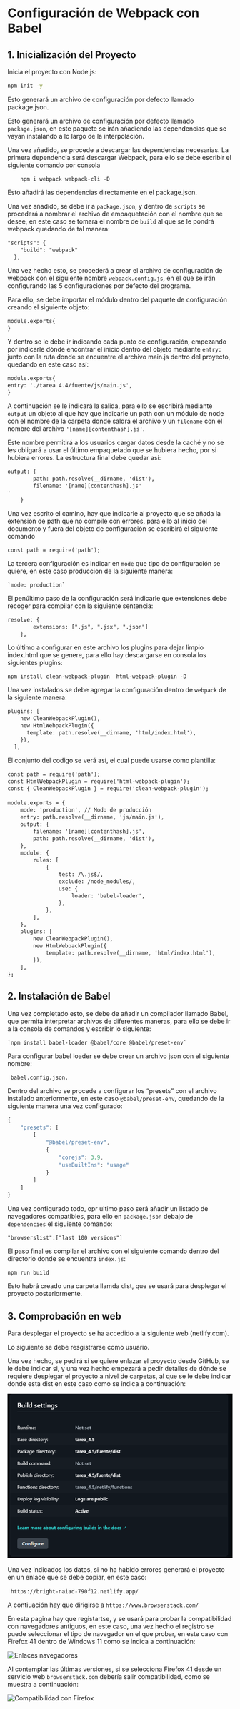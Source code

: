 # Configuración de Webpack con Babel

## 1. Inicialización del Proyecto

Inicia el proyecto con Node.js:

```bash
npm init -y
```

Esto generará un archivo de configuración por defecto llamado package.json.

Esto generará un archivo de configuración por defecto llamado `package.json`, en este paquete se irán añadiendo las dependencias que se vayan instalando a lo largo de la interpolación.

Una vez añadido, se procede a descargar las dependencias necesarias. La primera dependencia será descargar Webpack, para ello se debe escribir el siguiente comando por consola

		npm i webpack webpack-cli -D

Esto añadirá las dependencias directamente en el package.json.

Una vez añadido, se debe ir a `package.json`, y dentro de `scripts` se procederá a nombrar el archivo de empaquetación con el nombre que se desee, en este caso se tomará el nombre de `build` al que se le pondrá webpack quedando de tal manera:

````
"scripts": {
    "build": "webpack"
  },
  `````

Una vez hecho esto, se procederá a crear el archivo de configuración de webpack con el siguiente nombre `webpack.config.js`, en el que se irán configurando las 5 configuraciones por defecto del programa.

Para ello, se debe importar el módulo dentro del paquete de configuración creando el siguiente objeto:


````
module.exports{
}
  `````



Y dentro se le debe ir indicando cada punto de configuración, empezando por indicarle dónde encontrar el inicio dentro del objeto mediante `entry:` junto con la ruta donde se encuentre el archivo main.js dentro del proyecto, quedando en este caso así:


````
module.exports{
entry: './tarea 4.4/fuente/js/main.js', 
}
  `````
 

  A continuación se le indicará la salida, para ello se escribirá mediante `output` un objeto al que hay que indicarle un path con un módulo de node con el nombre de la carpeta donde saldrá el archivo y un `filename` con el nombre del archivo `'[name][contenthash].js'`.
  
   Este nombre permitirá a los usuarios cargar datos desde la caché y no se les obligará a usar el último empaquetado que se hubiera hecho, por si hubiera errores. La estructura final debe quedar así:
````
output: {
        path: path.resolve(__dirname, 'dist'),
        filename: '[name][contenthash].js'
'
    }
  `````


Una vez escrito el camino, hay que indicarle al proyecto que se añada la extensión de path que no compile con errores, para ello al inicio del documento y fuera del objeto de configuración se escribirá el siguiente comando

````
const path = require('path');
  `````



La tercera configuración es indicar en `mode` que tipo de configuración se quiere, en este caso produccion de la siguiente manera:
	
	`mode: production`

El penúltimo paso de la configuración será indicarle que extensiones debe recoger para compilar con la siguiente sentencia:

````
resolve: {
        extensions: [".js", ".jsx", ".json"]
    },
  `````
 
Lo último a configurar en este archivo los plugins para dejar limpio index.html que se genere, para ello
hay descargarse en consola los siguientes plugins:

```
npm install clean-webpack-plugin  html-webpack-plugin -D
```

Una vez instalados se debe agregar la configuración dentro de `webpack` de la siguiente manera:
```
plugins: [
    new CleanWebpackPlugin(),
    new HtmlWebpackPlugin({
      template: path.resolve(__dirname, 'html/index.html'),
    }),
  ],
```

El conjunto del codigo se verá así, el cual puede usarse como plantilla:
```
const path = require('path');
const HtmlWebpackPlugin = require('html-webpack-plugin');
const { CleanWebpackPlugin } = require('clean-webpack-plugin');

module.exports = {
    mode: 'production', // Modo de producción
    entry: path.resolve(__dirname, 'js/main.js'), 
    output: {
        filename: '[name][contenthash].js',
        path: path.resolve(__dirname, 'dist'),
    },
    module: {
        rules: [
            {
                test: /\.js$/,
                exclude: /node_modules/,
                use: {
                    loader: 'babel-loader',
                },
            },
        ],
    },
    plugins: [
        new CleanWebpackPlugin(),
        new HtmlWebpackPlugin({
            template: path.resolve(__dirname, 'html/index.html'), 
        }),
    ],
};
```


## 2. Instalación de Babel 


Una vez completado esto, se debe de añadir un compilador llamado Babel, que permita interpretar archivos de diferentes maneras, para ello se debe ir a la consola de comandos y escribir lo siguiente:

	`npm install babel-loader @babel/core @babel/preset-env`

Para configurar babel loader se debe crear un archivo json con el siguiente nombre: 

	 babel.config.json.

Dentro del archivo se procede a configurar los “presets” con el archivo instalado anteriormente, en este caso `@babel/preset-env`, quedando de la siguiente manera una vez configurado: 



```javascript
{
    "presets": [
        [
            "@babel/preset-env",
            {
                "corejs": 3.9,
                "useBuiltIns": "usage"
            }
        ]
    ]
}
```

Una vez configurado todo, opr ultimo paso será añadir un listado de navegadores compatibles, para ello en `package.json` debajo de `dependencies` el siguiente comando:

```
"browserslist":["last 100 versions"]
```
El paso final es compilar el archivo con el siguiente comando dentro del directorio donde se encuentra `index.js`:
``` 
npm run build
```

Esto habrá creado una carpeta llamda dist, que se usará para desplegar el proyecto posteriormente.

## 3. Comprobación en web

Para desplegar el proyecto se ha accedido a la siguiente
web (netlify.com).

Lo siguiente se debe resgistrarse como usuario.

Una vez hecho, se pedirá si se quiere enlazar el proyecto desde GitHub, se le debe indicar si, y una vez hecho
empezará a pedir detalles de dónde se requiere desplegar el proyecto a nivel de carpetas, al que se le debe indicar donde esta dist en este caso como se indica a continuación:

![Despliegue con Netlify](./despliegue.png)

Una vez indicados los datos, si no ha habido errores generará el proyecto en un enlace que se debe copiar, en este caso:

``` https://bright-naiad-790f12.netlify.app/```

A contiuación hay que dirigirse a `https://www.browserstack.com/`

En esta pagina hay que registartse, y se usará para probar la compatibilidad con navegadores antiguos, en este caso, una vez hecho el registro se puede seleccionar el tipo de navegador en el que probar, en este caso con Firefox 41 dentro de Windows 11
como se indica a continuación:

![Enlaces navegadores](./navegadores.png)


Al contemplar las últimas versiones, si se selecciona Firefox 41 desde un servicio web `browserstack.com` debería salir compatibilidad, como se muestra a continuación:


![Compatibilidad con Firefox](./firefox.png)



